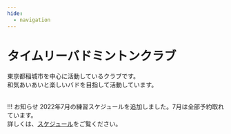 ```yaml
---
hide:
  - navigation
---
```

# タイムリーバドミントンクラブ
東京都稲城市を中心に活動しているクラブです。  
和気あいあいと楽しいバドを目指して活動しています。  
</br>

!!! お知らせ
    2022年7月の練習スケジュールを追加しました。7月は全部予約取れています。  
    詳しくは、[スケジュール](./schedule.md)をご覧ください。
